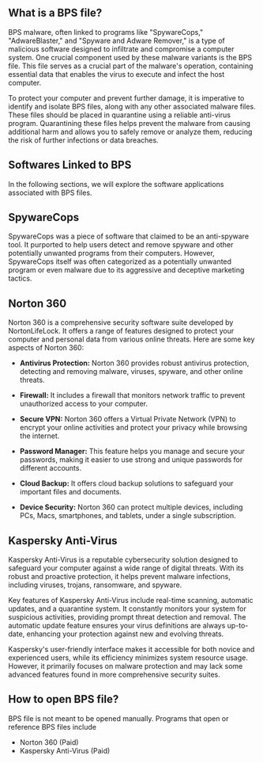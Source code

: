 ## What is a BPS file?

BPS malware, often linked to programs like "SpywareCops," "AdwareBlaster," and "Spyware and Adware Remover," is a type of malicious software designed to infiltrate and compromise a computer system. One crucial component used by these malware variants is the BPS file. This file serves as a crucial part of the malware's operation, containing essential data that enables the virus to execute and infect the host computer.

To protect your computer and prevent further damage, it is imperative to identify and isolate BPS files, along with any other associated malware files. These files should be placed in quarantine using a reliable anti-virus program. Quarantining these files helps prevent the malware from causing additional harm and allows you to safely remove or analyze them, reducing the risk of further infections or data breaches.

## Softwares Linked to BPS

In the following sections, we will explore the software applications associated with BPS files.

## SpywareCops

SpywareCops was a piece of software that claimed to be an anti-spyware tool. It purported to help users detect and remove spyware and other potentially unwanted programs from their computers. However, SpywareCops itself was often categorized as a potentially unwanted program or even malware due to its aggressive and deceptive marketing tactics.

## Norton 360

Norton 360 is a comprehensive security software suite developed by NortonLifeLock. It offers a range of features designed to protect your computer and personal data from various online threats. Here are some key aspects of Norton 360:

- **Antivirus Protection:** Norton 360 provides robust antivirus protection, detecting and removing malware, viruses, spyware, and other online threats.

- **Firewall:** It includes a firewall that monitors network traffic to prevent unauthorized access to your computer.

- **Secure VPN:** Norton 360 offers a Virtual Private Network (VPN) to encrypt your online activities and protect your privacy while browsing the internet.

- **Password Manager:** This feature helps you manage and secure your passwords, making it easier to use strong and unique passwords for different accounts.

- **Cloud Backup:** It offers cloud backup solutions to safeguard your important files and documents.

- **Device Security:** Norton 360 can protect multiple devices, including PCs, Macs, smartphones, and tablets, under a single subscription.

## Kaspersky Anti-Virus

Kaspersky Anti-Virus is a reputable cybersecurity solution designed to safeguard your computer against a wide range of digital threats. With its robust and proactive protection, it helps prevent malware infections, including viruses, trojans, ransomware, and spyware.

Key features of Kaspersky Anti-Virus include real-time scanning, automatic updates, and a quarantine system. It constantly monitors your system for suspicious activities, providing prompt threat detection and removal. The automatic update feature ensures your virus definitions are always up-to-date, enhancing your protection against new and evolving threats.

Kaspersky's user-friendly interface makes it accessible for both novice and experienced users, while its efficiency minimizes system resource usage. However, it primarily focuses on malware protection and may lack some advanced features found in more comprehensive security suites.

## How to open BPS file?

BPS file is not meant to be opened manually. Programs that open or reference BPS files include

- Norton 360 (Paid)
- Kaspersky Anti-Virus (Paid)


